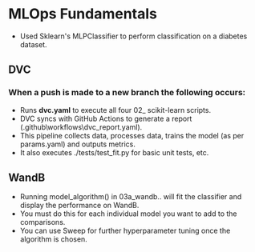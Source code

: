 # MLOps Fundamentals
- Used Sklearn's MLPClassifier to perform classification on a diabetes dataset.

## DVC
### When a push is made to a new branch the following occurs:
- Runs <b>dvc.yaml</b> to execute all four 02_ scikit-learn scripts.
- DVC syncs with GitHub Actions to generate a report (.github\workflows\dvc_report.yaml).
- This pipeline collects data, processes data, trains the model (as per params.yaml) and outputs metrics.
- It also executes ./tests/test_fit.py for basic unit tests, etc.

## WandB
- Running model_algorithm() in 03a_wandb.. will fit the classifier and display the performance on WandB.
- You must do this for each individual model you want to add to the comparisons.
- You can use Sweep for further hyperparameter tuning once the algorithm is chosen.
